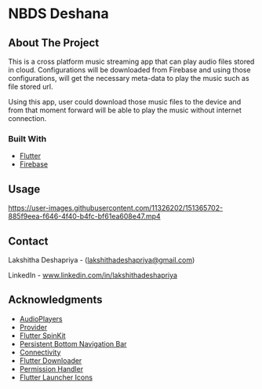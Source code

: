 # NBDS Deshana

<!-- ABOUT THE PROJECT -->
## About The Project

This is a cross platform music streaming app that can play audio files stored in cloud. Configurations will be downloaded from Firebase and using those configurations, will get the necessary meta-data to play the music such as file stored url.

Using this app, user could download those music files to the device and from that moment forward will be able to play the music without internet connection.


### Built With

* [Flutter](https://flutter.dev/)
* [Firebase](https://firebase.google.com/)

<!-- USAGE EXAMPLES -->
## Usage

https://user-images.githubusercontent.com/11326202/151365702-885f9eea-f646-4f40-b4fc-bf61ea608e47.mp4

<!-- CONTACT -->
## Contact

Lakshitha Deshapriya - (lakshithadeshapriya@gmail.com)

LinkedIn - www.linkedin.com/in/lakshithadeshapriya


<!-- ACKNOWLEDGMENTS -->
## Acknowledgments

* [AudioPlayers](https://pub.dev/packages/audioplayers)
* [Provider](https://pub.dev/packages/provider)
* [Flutter SpinKit](https://pub.dev/packages/flutter_spinkit)
* [Persistent Bottom Navigation Bar](https://pub.dev/packages/persistent_bottom_nav_bar)
* [Connectivity](https://pub.dev/packages/connectivity)
* [Flutter Downloader](https://pub.dev/packages/flutter_downloader)
* [Permission Handler](https://pub.dev/packages/permission_handler)
* [Flutter Launcher Icons](https://pub.dev/packages/flutter_launcher_icons)

